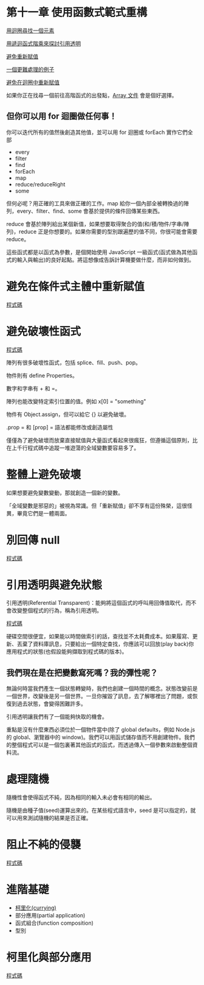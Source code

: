# 第十一章 使用函數式範式重構

[用迴圈尋找一個元素](./1.recursive.js)

[用遞迴函式階乘來探討引用透明](./2.referentially_transparent.js)

[避免重新賦值](./3.do_not_assign_value_again.js)

[一個更難處理的例子](./4.more_complex_case.js)

[避免在迴圈中重新賦值](./5.avoid_set_value_again_in_loop.js)

如果你正在找尋一個前往高階函式的出發點，[Array 文件](https://developer.mozilla.org/zh-TW/docs/Web/JavaScript/Reference/Global_Objects/Array) 會是個好選擇。

<h2>但你可以用 for 迴圈做任何事！</h2>

你可以迭代所有的值然後創造其他值，並可以用 for 迴圈或 forEach 實作它們全部

-   every
-   filter
-   find
-   forEach
-   map
-   reduce/reduceRight
-   some

但何必呢？用正確的工具來做正確的工作。map 給你一個內部全被轉換過的陣列，every、filter、find、some 會基於提供的條件回傳某些東西。

reduce 會基於陣列給出某個新值，如果想要取得聚合的值(和/積/物件/字串/陣列)，reduce 正是你想要的。如果你需要的型別跟遍歷的值不同，你很可能會需要 reduce。

這些函式都是以函式為參數，是個開始使用 JavaScript 一級函式(函式做為其他函式的輸入與輸出)的良好起點。將這想像成告訴計算機要做什麼，而非如何做到。

<h1>避免在條件式主體中重新賦值</h1>

[程式碼](./6.avoid_set_value_again_in_if.js)

<h1>避免破壞性函式</h1>

[程式碼](./7.avoid_destructive_function.js)

陣列有很多破壞性函式，包括 splice、fill、push、pop。

物件則有 define Properties。

數字和字串有 + 和 =。

陣列也能改變特定索引位置的值。例如 x[0] = "something"

物件有 Object.assign，但可以給它 {} 以避免破壞。

.prop = 和 [prop] = 語法都能修改或創造屬性

僅僅為了避免破壞而放棄直接賦值與大量函式看起來很瘋狂，但遵循這個原則，比在上千行程式碼中追蹤一堆遊蕩的全域變數要容易多了。

<h1>整體上避免破壞</h1>

如果想要避免變數變動，那就創造一個新的變數。

「全域變數是邪惡的」被視為常識。但「重新賦值」卻不享有這份殊榮，這很怪異，畢竟它們是一體兩面。

<h1>別回傳 null</h1>

[程式碼](./8.dont_return_null.js)

<h1>引用透明與避免狀態</h1>

引用透明(Referential Transparent)：能夠將這個函式的呼叫用回傳值取代，而不會改變整個程式的行為，稱為引用透明。

[程式碼](./9.referential_transparent.js)

硬碟空間很便宜，如果能以時間做索引的話，查找並不太耗費成本。如果履寫、更新、丟棄了資料庫訊息，只要給出一個特定查找，你應該可以回放(play back)你應用程式的狀態(也假設能夠擷取到程式碼的版本)。

<h2>我們現在是在把變數寫死嗎？我的彈性呢？</h2>

無論何時當我們產生一個狀態轉變時，我們也創建一個時間的概念。狀態改變前是一個世界，改變後是另一個世界。一旦你摧毀了訊息，去了解哪裡出了問題，或恢復到過去狀態，會變得困難許多。

引用透明讓我們有了一個能夠快取的機會。

重點是沒有什麼東西必須位於一個物件當中(除了 global defaults，例如 Node.js 的 global、瀏覽器中的 window)。我們可以用函式儲存值而不用創建物件。我們的整個程式可以是一個包裏著其他函式的函式，而透過傳入一個參數來啟動整個資料流。

<h1>處理隨機</h1>

隨機性會使得函式不純，因為相同的輸入未必會有相同的輸出。

隨機是由種子值(seed)運算出來的。在某些程式語言中，seed 是可以指定的，就可以用來測試隨機的結果是否正確。

<h1>阻止不純的侵襲</h1>

[程式碼](./10.prevent_impure_invasion.js)

<h1>進階基礎</h1>

-   [柯里化(currying)](#currying)
-   部分應用(partial application)
-   函式組合(function composition)
-   型別

<h1 id="currying">柯里化與部分應用</h1>

[程式碼](./11.currying.js)
